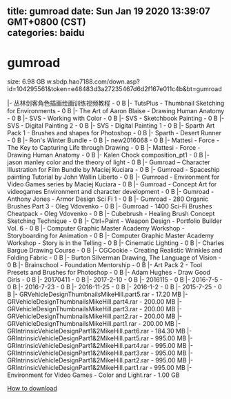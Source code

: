 
title: gumroad
date: Sun Jan 19 2020 13:39:07 GMT+0800 (CST)    
categories: baidu
---

# gumroad
size: 6.98 GB
 w.sbdp.hao7188.com/down.asp?id=104295561&token=e48483d3a27235467d6d2f167e011c4b&bt=gumroad
 
|- 丛林剑客角色插画绘画训练视频教程 - 0 B
|- TutsPlus - Thumbnail Sketching for Environments - 0 B
|- The Art of Aaron Blaise - Drawing Human Anatomy - 0 B
|- SVS - Working with Color - 0 B
|- SVS - Sketchbook Painting - 0 B
|- SVS - Digital Painting 2 - 0 B
|- SVS - Digital Painting 1 - 0 B
|- Sparth Art Pack 1 - Brushes and shapes for Photoshop - 0 B
|- Sparth - Desert Runner - 0 B
|- Ron's Winter Bundle - 0 B
|- new2016068 - 0 B
|- Mattesi - Force - The Key to Capturing Life through Drawing - 0 B
|- Mattesi - Force - Drawing Human Anatomy - 0 B
|- Kalen Chock composition_pt1 - 0 B
|- jason manley color and the theory of light - 0 B
|- Gumroad – Character Illustration for Film Bundle by Maciej Kuciara - 0 B
|- Gumroad - Spaceship painting Tutorial by John Wallin Liberto - 0 B
|- Gumroad - Environment for Video Games series by Maciej Kuciara - 0 B
|- Gumroad - Concept Art for videogames Environment and character development - 0 B
|- Gumroad - Anthony Jones - Armor Design Sci Fi 1 - 0 B
|- Gumroad - 280 Organic Brushes Part 3 - Oleg Vdovenko - 0 B
|- Gumroad - 1400 Sci-Fi Brushes Cheatpack - Oleg Vdovenko - 0 B
|- Cubebrush - Healing Brush Concept Sketching Technique - 0 B
|- Ctrl+Paint - Weapon Design - Portfolio Builder Vol. 6 - 0 B
|- Computer Graphic Master Academy Workshop - Storyboarding for Animation - 0 B
|- Computer Graphic Master Academy Workshop - Story is in the Telling - 0 B
|- Cinematic Lighting - 0 B
|- Charles Bargue Drawing Course - 0 B
|- CGCookie - Creating Realistic Wrinkles and Folding Fabric - 0 B
|- Burton Silverman Drawing, The Language of Vision - 0 B
|- Brainschool - Foundation Mentorship - 0 B
|- Art Pack 2 - Tool Presets and Brushes for Photoshop - 0 B
|- Adam Hughes - Draw Good Girls - 0 B
|- 20170411 - 0 B
|- 2017-2-10 - 0 B
|- 2016115 - 0 B
|- 2016-7-5 - 0 B
|- 2016-7-23 - 0 B
|- 2016-11-25 - 0 B
|- 2016-1-2 - 0 B
|- 2015-7-25 - 0 B
|- GRVehicleDesignThumbnailsMikeHill.part5.rar - 17.20 MB
|- GRVehicleDesignThumbnailsMikeHill.part4.rar - 200.00 MB
|- GRVehicleDesignThumbnailsMikeHill.part3.rar - 200.00 MB
|- GRVehicleDesignThumbnailsMikeHill.part2.rar - 200.00 MB
|- GRVehicleDesignThumbnailsMikeHill.part1.rar - 200.00 MB
|- GRIntrinsicVehicleDesignPart1&2MikeHill.part6.rar - 184.30 MB
|- GRIntrinsicVehicleDesignPart1&2MikeHill.part5.rar - 995.00 MB
|- GRIntrinsicVehicleDesignPart1&2MikeHill.part4.rar - 995.00 MB
|- GRIntrinsicVehicleDesignPart1&2MikeHill.part3.rar - 995.00 MB
|- GRIntrinsicVehicleDesignPart1&2MikeHill.part2.rar - 995.00 MB
|- GRIntrinsicVehicleDesignPart1&2MikeHill.part1.rar - 995.00 MB
|- Environment for Video Games - Color and Light.rar - 1.00 GB

[How to download](https://bpcam.bemobtrk.com/go/2ceec3aa-1ca2-46d6-b9ff-aaa5c184517c?jno=5429)
